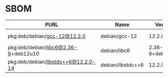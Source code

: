 # SBOM

| PURL | Name | Version | Licenses  | Type |
|-------------------|---------|---------|--------|-------|
| pkg:deb/debian/gcc-12@12.2.0 | debian/gcc-12 | 12.2.0-14 | Apache-2.0 | application |
| pkg:deb/debian/libc6@2.36-9+deb12u10 | debian/libc6 | 2.36-9+deb12u10 | MIT | library |
| pkg:deb/debian/libstdc++6@12.2.0-14 | debian/libstdc++6 | 12.2.0-14 | Unknown | library |
